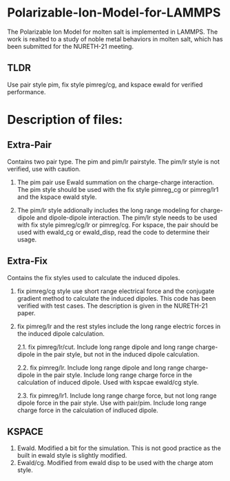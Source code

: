# Polarizable-Ion-Model-for-LAMMPS
The Polarizable Ion Model for molten salt is implemented in LAMMPS. The work is realted to a study of noble metal behaviors in molten salt, which has been submitted for the NURETH-21 meeting. 

## TLDR

Use pair style pim, fix style pimreg/cg, and kspace ewald for verified performance. 

# Description of files:
## Extra-Pair

Contains two pair type. The pim and pim/lr pairstyle. The pim/lr style is not verified, use with caution. 

1. The pim pair use Ewald summation on the charge-charge interaction. The pim style should be used with the fix style pimreg_cg or pimreg/lr1 and the kspace ewald style. 

2. The pim/lr style addionally includes the long range modeling for charge-dipole and dipole-dipole interaction. The pim/lr style needs to be used with fix style pimreg/cg/lr or pimreg/cg. For kspace, the pair should be used with ewald_cg or ewald_disp, read the code to determine their usage. 

## Extra-Fix

Contains the fix styles used to calculate the induced dipoles. 

1. fix pimreg/cg style use short range electrical force and the conjugate gradient method to calculate the induced dipoles. This code has been verified with test cases. The description is given in the NURETH-21 paper.

2. fix pimreg/lr and the rest styles include the long range electric forces in the induced dipole calculation.
   
   2.1. fix pimreg/lr/cut. Include long range dipole and long range charge-dipole in the pair style, but not in the induced dipole calculation.

   2.2. fix pimreg/lr. Include long range dipole and long range charge-dipole in the pair style. Include long range charge force in the calculation of induced dipole. Used with kspcae ewald/cg style.
   
   2.3. fix pimreg/lr1. Include long range charge force, but not long range dipole force in the pair style. Use with pair/pim. Include long range charge force in the calculation of indluced dipole.

## KSPACE

1. Ewald. Modified a bit for the simulation. This is not good practice as the built in ewald style is slightly modified.
2. Ewald/cg. Modified from ewald disp to be used with the charge atom style. 
